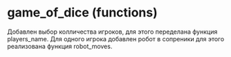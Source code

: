 # game_of_dice (functions)
Добавлен выбор колличества игроков, для этого переделана функция players_name.
Для одного игрока добавлен робот в сопреники для этого реализована функция robot_moves.

